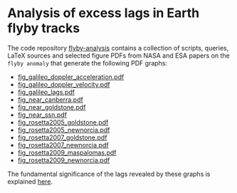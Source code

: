 # Analysis of excess lags in Earth flyby tracks

The code repository
	[flyby-analysis](https://github.com/earthshrink/flyby-analysis)
contains a collection of
	scripts, queries, LaTeX sources and
	selected figure PDFs from NASA and ESA papers on the `flyby anomaly`
that generate
	the following PDF graphs:

 - [fig_galileo_doppler_acceleration.pdf](galileo/fig_galileo_doppler_acceleration.pdf)
 - [fig_galileo_doppler_velocity.pdf](galileo/fig_galileo_doppler_velocity.pdf)
 - [fig_galileo_lags.pdf](galileo/fig_galileo_lags.pdf)
 - [fig_near_canberra.pdf](near/fig_near_canberra.pdf)
 - [fig_near_goldstone.pdf](near/fig_near_goldstone.pdf)
 - [fig_near_ssn.pdf](near/fig_near_ssn.pdf)
 - [fig_rosetta2005_goldstone.pdf](rosetta/fig_rosetta2005_goldstone.pdf)
 - [fig_rosetta2005_newnorcia.pdf](rosetta/fig_rosetta2005_newnorcia.pdf)
 - [fig_rosetta2007_goldstone.pdf](rosetta/fig_rosetta2007_goldstone.pdf)
 - [fig_rosetta2007_newnorcia.pdf](rosetta/fig_rosetta2007_newnorcia.pdf)
 - [fig_rosetta2009_maspalomas.pdf](rosetta/fig_rosetta2009_maspalomas.pdf)
 - [fig_rosetta2009_newnorcia.pdf](rosetta/fig_rosetta2009_newnorcia.pdf)

The fundamental significance of the lags revealed by these graphs is explained
	[here](https://github.com/earthshrink/flyby-analysis/blob/master/About.md).

